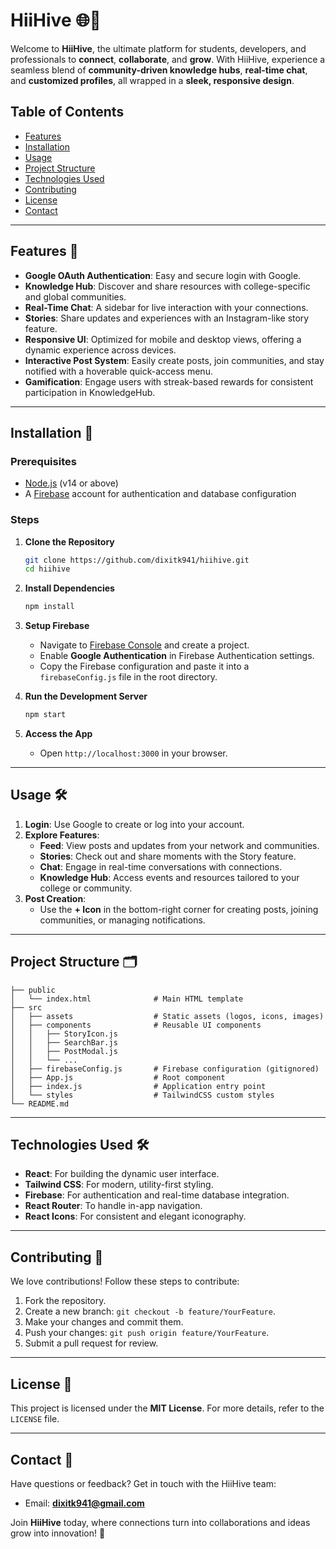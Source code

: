 # HiiHive 🌐🐝  

Welcome to **HiiHive**, the ultimate platform for students, developers, and professionals to **connect**, **collaborate**, and **grow**. With HiiHive, experience a seamless blend of **community-driven knowledge hubs**, **real-time chat**, and **customized profiles**, all wrapped in a **sleek, responsive design**.

## Table of Contents  
- [Features](#features)  
- [Installation](#installation)  
- [Usage](#usage)  
- [Project Structure](#project-structure)  
- [Technologies Used](#technologies-used)  
- [Contributing](#contributing)  
- [License](#license)  
- [Contact](#contact)  

---

## Features 🌟  

- **Google OAuth Authentication**: Easy and secure login with Google.  
- **Knowledge Hub**: Discover and share resources with college-specific and global communities.  
- **Real-Time Chat**: A sidebar for live interaction with your connections.  
- **Stories**: Share updates and experiences with an Instagram-like story feature.  
- **Responsive UI**: Optimized for mobile and desktop views, offering a dynamic experience across devices.  
- **Interactive Post System**: Easily create posts, join communities, and stay notified with a hoverable quick-access menu.  
- **Gamification**: Engage users with streak-based rewards for consistent participation in KnowledgeHub.  

---

## Installation 🚀  

### Prerequisites  

- [Node.js](https://nodejs.org/) (v14 or above)  
- A [Firebase](https://firebase.google.com/) account for authentication and database configuration  

### Steps  

1. **Clone the Repository**  
   ```bash  
   git clone https://github.com/dixitk941/hiihive.git  
   cd hiihive  
   ```  

2. **Install Dependencies**  
   ```bash  
   npm install  
   ```  

3. **Setup Firebase**  
   - Navigate to [Firebase Console](https://console.firebase.google.com/) and create a project.  
   - Enable **Google Authentication** in Firebase Authentication settings.  
   - Copy the Firebase configuration and paste it into a `firebaseConfig.js` file in the root directory.  

4. **Run the Development Server**  
   ```bash  
   npm start  
   ```  

5. **Access the App**  
   - Open `http://localhost:3000` in your browser.  

---

## Usage 🛠️  

1. **Login**: Use Google to create or log into your account.  
2. **Explore Features**:  
   - **Feed**: View posts and updates from your network and communities.  
   - **Stories**: Check out and share moments with the Story feature.  
   - **Chat**: Engage in real-time conversations with connections.  
   - **Knowledge Hub**: Access events and resources tailored to your college or community.  
3. **Post Creation**:  
   - Use the **+ Icon** in the bottom-right corner for creating posts, joining communities, or managing notifications.  

---

## Project Structure 🗂️  

```plaintext  
├── public  
│   └── index.html              # Main HTML template  
├── src  
│   ├── assets                  # Static assets (logos, icons, images)  
│   ├── components              # Reusable UI components  
│   │   ├── StoryIcon.js  
│   │   ├── SearchBar.js  
│   │   ├── PostModal.js  
│   │   └── ...  
│   ├── firebaseConfig.js       # Firebase configuration (gitignored)  
│   ├── App.js                  # Root component  
│   ├── index.js                # Application entry point  
│   └── styles                  # TailwindCSS custom styles  
└── README.md  
```  

---

## Technologies Used 🛠️  

- **React**: For building the dynamic user interface.  
- **Tailwind CSS**: For modern, utility-first styling.  
- **Firebase**: For authentication and real-time database integration.  
- **React Router**: To handle in-app navigation.  
- **React Icons**: For consistent and elegant iconography.  

---

## Contributing 🤝  

We love contributions! Follow these steps to contribute:  

1. Fork the repository.  
2. Create a new branch: `git checkout -b feature/YourFeature`.  
3. Make your changes and commit them.  
4. Push your changes: `git push origin feature/YourFeature`.  
5. Submit a pull request for review.  

---

## License 📜  

This project is licensed under the **MIT License**. For more details, refer to the `LICENSE` file.  

---

## Contact 📧  

Have questions or feedback? Get in touch with the HiiHive team:  

- Email: **dixitk941@gmail.com**  

Join **HiiHive** today, where connections turn into collaborations and ideas grow into innovation! 🌟
